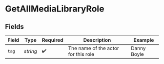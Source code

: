# GetAllMediaLibraryRole


## Fields

| Field                               | Type                                | Required                            | Description                         | Example                             |
| ----------------------------------- | ----------------------------------- | ----------------------------------- | ----------------------------------- | ----------------------------------- |
| `tag`                               | *string*                            | :heavy_check_mark:                  | The name of the actor for this role | Danny Boyle                         |